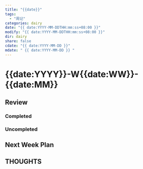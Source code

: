 ```yaml
---
title: "{{date}}"
tags:
  - "周记"
categories: dairy
date: "{{ date:YYYY-MM-DDTHH:mm:ss+08:00 }}"
modify: "{{ date:YYYY-MM-DDTHH:mm:ss+08:00 }}"
dir: dairy
share: false
cdate: "{{ date:YYYY-MM-DD }}"
mdate: " {{ date:YYYY-MM-DD }} "
---
```


# {{date:YYYY}}-W{{date:WW}}-{{date:MM}}

## Review

### Completed

### Uncompleted

## Next Week Plan

## THOUGHTS

